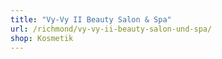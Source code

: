 ```yaml
---
title: "Vy-Vy II Beauty Salon & Spa"
url: /richmond/vy-vy-ii-beauty-salon-und-spa/
shop: Kosmetik
---
```

